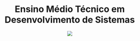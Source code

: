 <div align="center">

  # Ensino Médio Técnico em Desenvolvimento de Sistemas
  <img src="https://logodownload.org/wp-content/uploads/2019/08/senai-logo-1.png"/>
</div>
